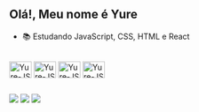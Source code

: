 ## Olá!, Meu nome é Yure

- 📚 Estudando JavaScript, CSS, HTML e React
  
<div style="display: inline_block"><br>
   <img  align="center" alt="Yure-JS" height="30" width="40" src="https://icongr.am/devicon/javascript-original.svg?size=40">
   <img  align="center" alt="Yure-JS" height="30" width="40" src="https://icongr.am/devicon/css3-original.svg?size=40">
   <img  align="center" alt="Yure-JS" height="30" width="40" src="https://icongr.am/devicon/html5-original.svg?size=40">
   <img  align="center" alt="Yure-JS" height="30" width="40" src="https://icongr.am/devicon/react-original.svg?size=40">
</div>

##

<div>
  <a href="https://instagram.com/yure.sx_/" target="_blank"><img src="https://img.shields.io/badge/Instagram-E4405F?style=for-the-badge&logo=instagram&logoColor=white" target="_blank"></a>
  <a href="https://linkedin.com/yure-lima/" target="_blank"><img src="https://img.shields.io/badge/LinkedIn-0077B5?style=for-the-badge&logo=linkedin&logoColor=white" target="_blank"></a>
  <a href="mailto:yure.lima01@gmail.com" target="_blank"><img src="https://img.shields.io/badge/Gmail-D14836?style=for-the-badge&logo=gmail&logoColor=white" target="_blank"></a>
</div>
